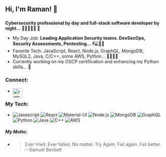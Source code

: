 ## Hi, I'm Raman! 👋
###
**Cybersecurity professional by day and full-stack software developer by night... :slightly_smiling_face::closed_lock_with_key::beginner::bust_in_silhouette::first_quarter_moon: :japanese_goblin:**

- My Day Job: **Leading Application Security teams. DevSecOps, Security Assessments, Pentesting...** :business_suit_levitating:💻:office::briefcase:
- Favorite Tech: JavaScript, React, Node.js, GraphQL, MongoDB, MySQL2, Java, C/C++, some AWS, Python... :dizzy::monkey::sparkles:🔥
- Currently working on my OSCP certification and enhancing my Python skills... :book:

### Connect:
- [<img align="left" alt="ramantv | LinkedIn" width="30px" src="https://cdn.jsdelivr.net/npm/simple-icons@v3/icons/linkedin.svg" />][linkedin]

### My Tech:
- ![Javascript](https://img.shields.io/badge/JavaScript-323330?style=for-the-badge&logo=javascript&logoColor=F7DF1E)
![React](https://img.shields.io/badge/React-20232A?style=for-the-badge&logo=react&logoColor=61DAFB)
![Material-UI](https://img.shields.io/badge/Material--UI-0081CB?style=for-the-badge&logo=material-ui&logoColor=white)
![Node.js](https://img.shields.io/badge/Node.js-43853D?style=for-the-badge&logo=node.js&logoColor=white)
![MongoDB](https://img.shields.io/badge/MongoDB-4EA94B?style=for-the-badge&logo=mongodb&logoColor=white)
![GraphQL](https://img.shields.io/badge/GraphQL-E4405F?style=for-the-badge)
![Python](https://img.shields.io/badge/Python-3776AB?style=for-the-badge&logo=python&logoColor=white)
![Java](https://img.shields.io/badge/Java-ED8B00?style=for-the-badge&logo=java&logoColor=white)
![C++](https://img.shields.io/badge/C%2B%2B-00599C?style=for-the-badge&logo=c%2B%2B&logoColor=white)
![AWS](https://img.shields.io/badge/Amazon_AWS-232F3E?style=for-the-badge&logo=amazon-aws&logoColor=white)

##### My Motto:
- <blockquote> Ever tried. Ever failed. No matter. Try Again. Fail again. Fail better. --Samuel Beckett <br/> </blockquote>

[linkedin]: https://www.linkedin.com/in/raman-trikkur
